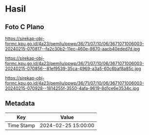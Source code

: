 # Hasil

## Foto C Plano

https://sirekap-obj-formc.kpu.go.id/4a23/pemilu/ppwp/36/71/07/10/06/3671071006003-20240215-070817--fa2c30b2-11ec-460e-9870-aacb40eded7d.jpg

https://sirekap-obj-formc.kpu.go.id/4a23/pemilu/ppwp/36/71/07/10/06/3671071006003-20240215-070856--81ef9539-35ca-4969-a3a5-60c6baf8a85c.jpg

https://sirekap-obj-formc.kpu.go.id/4a23/pemilu/ppwp/36/71/07/10/06/3671071006003-20240215-070928--1814255f-3550-4afa-9619-8d1ce6e3534c.jpg


## Metadata

| Key        | Value               |
| ---------- | ------------------- |
| Time Stamp | 2024-02-25 15:00:00 |




